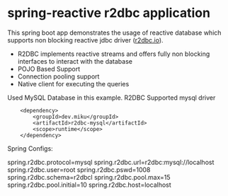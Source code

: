 # spring-reactive r2dbc application

This spring boot app demonstrates the usage of reactive database which supports non blocking reactive jdbc driver (<a href="https://r2dbc.io">r2dbc.io</a>).

- R2DBC implements reactive streams and offers fully non blocking interfaces to interact with the database
- POJO Based Support
- Connection pooling support
- Native client for executing the queries

Used MySQL Database in this example. R2DBC Supported mysql driver

		<dependency>
			<groupId>dev.miku</groupId>
			<artifactId>r2dbc-mysql</artifactId>
			<scope>runtime</scope>
		</dependency>
		
		
Spring Configs:

spring.r2dbc.protocol=mysql
spring.r2dbc.url=r2dbc:mysql://localhost
spring.r2dbc.user=root
spring.r2dbc.pswd=1008
spring.r2dbc.schema=r2dbcl
spring.r2dbc.pool.max=15
spring.r2dbc.pool.initial=10
spring.r2dbc.host=localhost
